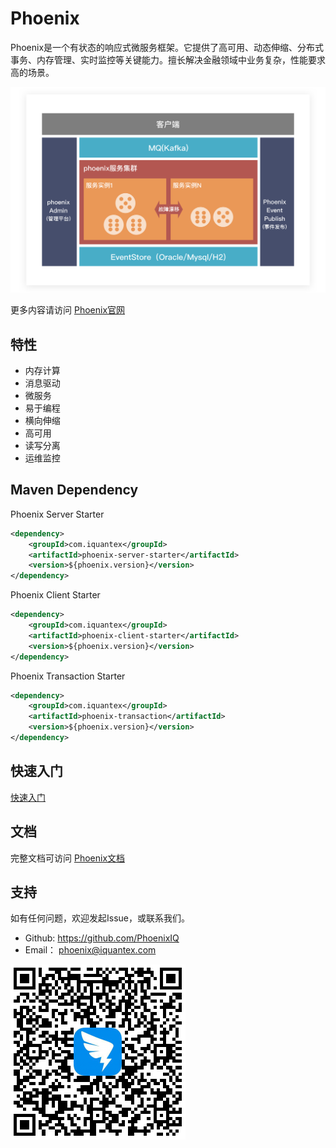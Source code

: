 # Phoenix

Phoenix是一个有状态的响应式微服务框架。它提供了高可用、动态伸缩、分布式事务、内存管理、实时监控等关键能力。擅长解决金融领域中业务复杂，性能要求高的场景。

![show](docs/assets/phoenix2.x/phoenix/readme/phoenix.png)

更多内容请访问 [Phoenix官网](https://developer.phoenix.iquantex.com/)

## 特性

* 内存计算
* 消息驱动
* 微服务
* 易于编程
* 横向伸缩
* 高可用
* 读写分离
* 运维监控

## Maven Dependency

Phoenix Server Starter

```xml
<dependency>
    <groupId>com.iquantex</groupId>
    <artifactId>phoenix-server-starter</artifactId>
    <version>${phoenix.version}</version>
</dependency>
```

Phoenix Client Starter

```xml
<dependency>
    <groupId>com.iquantex</groupId>
    <artifactId>phoenix-client-starter</artifactId>
    <version>${phoenix.version}</version>
</dependency>
```

Phoenix Transaction Starter

```xml
<dependency>
    <groupId>com.iquantex</groupId>
    <artifactId>phoenix-transaction</artifactId>
    <version>${phoenix.version}</version>
</dependency>
```

## 快速入门

[快速入门](https://developer.phoenix.iquantex.com/docs/phoenix-2.x/01-phoenix/phoenix-quick-start-2x)

## 文档

完整文档可访问 [Phoenix文档](https://developer.phoenix.iquantex.com/docs/phoenix-2.x/01-phoenix/phoenix-2x)

## 支持

如有任何问题，欢迎发起Issue，或联系我们。

* Github: https://github.com/PhoenixIQ
* Email： phoenix@iquantex.com

![show](docs/assets/phoenix2.x/phoenix/faq/QRCode.png)
